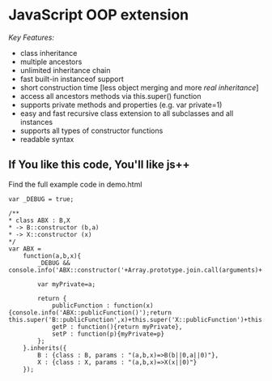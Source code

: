 JavaScript OOP extension
========================
*Key Features:*
 + class inheritance
 + multiple ancestors
 + unlimited inheritance chain
 + fast built-in instanceof support
 + short construction time [less object merging and more *real inheritance*]
 + access all ancestors methods via this.super() function
 + supports private methods and properties (e.g. var private=1)
 + easy and fast recursive class extension to all subclasses and all instances
 + supports all types of constructor functions
 + readable syntax


## If You like this code, You'll like js++

Find the full example code in demo.html

	var _DEBUG = true;

	/**
	* class ABX : B,X
	* -> B::constructor (b,a)
	* -> X::constructor (x)
	*/
	var ABX = 
		function(a,b,x){
			_DEBUG && console.info('ABX::constructor('+Array.prototype.join.call(arguments)+')');

			var myPrivate=a;

			return {
				publicFunction : function(x){console.info('ABX::publicFunction()');return this.super('B::publicFunction',x)+this.super('X::publicFunction')+this.getP()},
				getP : function(){return myPrivate},
				setP : function(p){myPrivate=p}
			};
		}.inherits({
			B : {class : B, params : "(a,b,x)=>B(b||0,a||0)"},
			X : {class : X, params : "(a,b,x)=>X(x||0)"}
		});